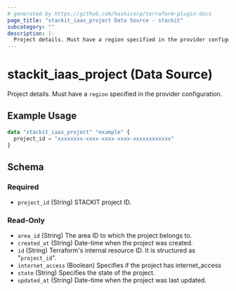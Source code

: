 ```yaml
---
# generated by https://github.com/hashicorp/terraform-plugin-docs
page_title: "stackit_iaas_project Data Source - stackit"
subcategory: ""
description: |-
  Project details. Must have a region specified in the provider configuration.
---
```


# stackit_iaas_project (Data Source)

Project details. Must have a `region` specified in the provider configuration.

## Example Usage

```terraform
data "stackit_iaas_project" "example" {
  project_id = "xxxxxxxx-xxxx-xxxx-xxxx-xxxxxxxxxxxx"
}
```

<!-- schema generated by tfplugindocs -->
## Schema

### Required

- `project_id` (String) STACKIT project ID.

### Read-Only

- `area_id` (String) The area ID to which the project belongs to.
- `created_at` (String) Date-time when the project was created.
- `id` (String) Terraform's internal resource ID. It is structured as "`project_id`".
- `internet_access` (Boolean) Specifies if the project has internet_access
- `state` (String) Specifies the state of the project.
- `updated_at` (String) Date-time when the project was last updated.

